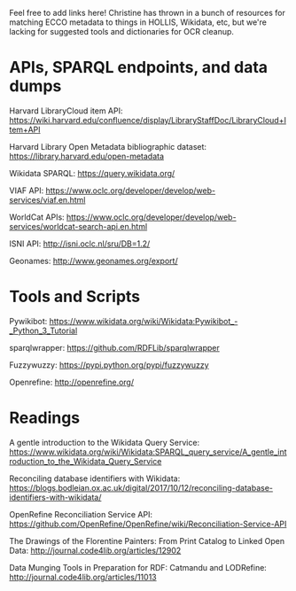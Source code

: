 Feel free to add links here! Christine has thrown in a bunch of resources for matching ECCO metadata to things in HOLLIS, Wikidata, etc, but we're lacking for suggested tools and dictionaries for OCR cleanup.


APIs, SPARQL endpoints, and data dumps
======================================

Harvard LibraryCloud item API: https://wiki.harvard.edu/confluence/display/LibraryStaffDoc/LibraryCloud+Item+API

Harvard Library Open Metadata bibliographic dataset: https://library.harvard.edu/open-metadata

Wikidata SPARQL: https://query.wikidata.org/

VIAF API: https://www.oclc.org/developer/develop/web-services/viaf.en.html

WorldCat APIs: https://www.oclc.org/developer/develop/web-services/worldcat-search-api.en.html

ISNI API: http://isni.oclc.nl/sru/DB=1.2/

Geonames: http://www.geonames.org/export/


Tools and Scripts
=================

Pywikibot: https://www.wikidata.org/wiki/Wikidata:Pywikibot_-_Python_3_Tutorial

sparqlwrapper: https://github.com/RDFLib/sparqlwrapper

Fuzzywuzzy: https://pypi.python.org/pypi/fuzzywuzzy

Openrefine: http://openrefine.org/


Readings
========

A gentle introduction to the Wikidata Query Service: https://www.wikidata.org/wiki/Wikidata:SPARQL_query_service/A_gentle_introduction_to_the_Wikidata_Query_Service

Reconciling database identifiers with Wikidata: https://blogs.bodleian.ox.ac.uk/digital/2017/10/12/reconciling-database-identifiers-with-wikidata/

OpenRefine Reconciliation Service API: https://github.com/OpenRefine/OpenRefine/wiki/Reconciliation-Service-API

The Drawings of the Florentine Painters: From Print Catalog to Linked Open Data: http://journal.code4lib.org/articles/12902

Data Munging Tools in Preparation for RDF: Catmandu and LODRefine: http://journal.code4lib.org/articles/11013
